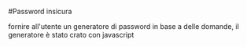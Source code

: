 #Password insicura

fornire all'utente un generatore di password in base a delle domande,
il generatore è stato crato con javascript
